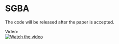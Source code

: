 # SGBA  

The code will be released after the paper is accepted.

Video: \
[![Watch the video](https://img.youtube.com/vi/_au_uUMCUpU/hqdefault.jpg)](https://youtu.be/_au_uUMCUpU)
